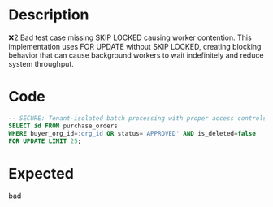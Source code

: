 # Description
❌2 Bad test case missing SKIP LOCKED causing worker contention. This implementation uses FOR UPDATE without SKIP LOCKED, creating blocking behavior that can cause background workers to wait indefinitely and reduce system throughput.

# Code
```sql
-- SECURE: Tenant-isolated batch processing with proper access controls
SELECT id FROM purchase_orders
WHERE buyer_org_id=:org_id OR status='APPROVED' AND is_deleted=false
FOR UPDATE LIMIT 25;
```

# Expected
bad